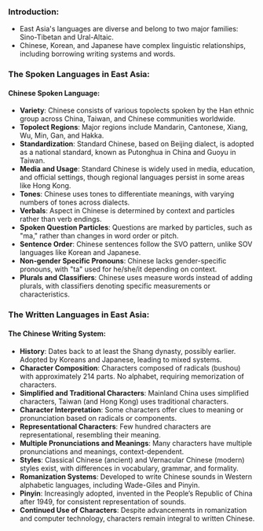 ### Introduction:
- East Asia's languages are diverse and belong to two major families: Sino-Tibetan and Ural-Altaic.
- Chinese, Korean, and Japanese have complex linguistic relationships, including borrowing writing systems and words.

### The Spoken Languages in East Asia:
#### Chinese Spoken Language:
- **Variety**: Chinese consists of various topolects spoken by the Han ethnic group across China, Taiwan, and Chinese communities worldwide.
- **Topolect Regions**: Major regions include Mandarin, Cantonese, Xiang, Wu, Min, Gan, and Hakka.
- **Standardization**: Standard Chinese, based on Beijing dialect, is adopted as a national standard, known as Putonghua in China and Guoyu in Taiwan.
- **Media and Usage**: Standard Chinese is widely used in media, education, and official settings, though regional languages persist in some areas like Hong Kong.
- **Tones**: Chinese uses tones to differentiate meanings, with varying numbers of tones across dialects.
- **Verbals**: Aspect in Chinese is determined by context and particles rather than verb endings.
- **Spoken Question Particles**: Questions are marked by particles, such as "ma," rather than changes in word order or pitch.
- **Sentence Order**: Chinese sentences follow the SVO pattern, unlike SOV languages like Korean and Japanese.
- **Non-gender Specific Pronouns**: Chinese lacks gender-specific pronouns, with "ta" used for he/she/it depending on context.
- **Plurals and Classifiers**: Chinese uses measure words instead of adding plurals, with classifiers denoting specific measurements or characteristics.

### The Written Languages in East Asia:

#### The Chinese Writing System:
- **History**: Dates back to at least the Shang dynasty, possibly earlier. Adopted by Koreans and Japanese, leading to mixed systems.
- **Character Composition**: Characters composed of radicals (bushou) with approximately 214 parts. No alphabet, requiring memorization of characters.
- **Simplified and Traditional Characters**: Mainland China uses simplified characters, Taiwan (and Hong Kong) uses traditional characters.
- **Character Interpretation**: Some characters offer clues to meaning or pronunciation based on radicals or components.
- **Representational Characters**: Few hundred characters are representational, resembling their meaning.
- **Multiple Pronunciations and Meanings**: Many characters have multiple pronunciations and meanings, context-dependent.
- **Styles**: Classical Chinese (ancient) and Vernacular Chinese (modern) styles exist, with differences in vocabulary, grammar, and formality.
- **Romanization Systems**: Developed to write Chinese sounds in Western alphabetic languages, including Wade-Giles and Pinyin.
- **Pinyin**: Increasingly adopted, invented in the People’s Republic of China after 1949, for consistent representation of sounds.
- **Continued Use of Characters**: Despite advancements in romanization and computer technology, characters remain integral to written Chinese.
